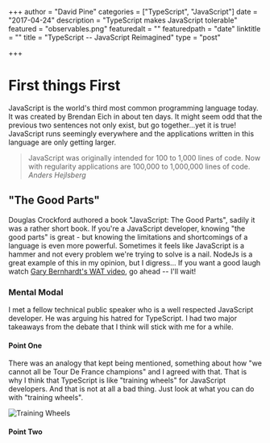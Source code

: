 +++
author = "David Pine"
categories = ["TypeScript", "JavaScript"]
date = "2017-04-24"
description = "TypeScript makes JavaScript tolerable"
featured = "observables.png"
featuredalt = ""
featuredpath = "date"
linktitle = ""
title = "TypeScript -- JavaScript Reimagined"
type = "post"

+++

# First things First

JavaScript is the world's third most common programming language today. It was created by Brendan Eich in about ten days. It might seem odd that the
previous two sentences not only exist, but go together...yet it is true! JavaScript runs seemingly everywhere and the applications written in this
language are only getting larger.

> <p/>JavaScript was originally intended for 100 to 1,000 lines of code. Now with regularity applications are 100,000 to 1,000,000 lines of code.
> <cite>Anders Hejlsberg</cite>

## "The Good Parts"

Douglas Crockford authored a book "JavaScript: The Good Parts", sadily it was a rather short book. If you're a JavaScript developer, knowing "the good parts"
is great - but knowing the limitations and shortcomings of a language is even more powerful. Sometimes it feels like JavaScript is a hammer and not every 
problem we're trying to solve is a nail. NodeJs is a great example of this in my opinion, but I digress... If you want a good laugh watch
<a href="https://www.destroyallsoftware.com/talks/wat" target="_blank">Gary Bernhardt's WAT video</a>, go ahead -- I'll wait!

### Mental Modal

I met a fellow technical public speaker who is a well respected JavaScript developer. He was arguing his hatred for TypeScript. I had two major takeaways 
from the debate that I think will stick with me for a while.

#### Point One

There was an analogy that kept being mentioned, something about how "we cannot all be Tour De France champions" and I agreed with that. That is why I think
that TypeScript is like "training wheels" for JavaScript developers. And that is not at all a bad thing. Just look at what you can do with "training wheels".

![Training Wheels](/img/2017/04/training-wheels.gif)

#### Point Two 
